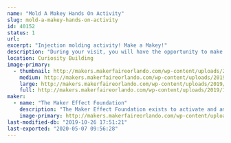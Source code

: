 ```yaml
---
name: "Mold A Makey Hands On Activity"
slug: mold-a-makey-hands-on-activity
id: 40152
status: 1
url: 
excerpt: "Injection molding activity! Make a Makey!"
description: "During your visit, you will have the opportunity to make a plastic molded Makey Robot.  This workshop will show you the steps required to make a Makey using a plastic molding process.  This opportunity will have a small cost associated to cover the cost of the material along with helping to support  Gra-V Robotics.  We are a high school robotics team that functions in Orange County and the money raised will help cover the cost of registration, travel, and parts/materials."
location: Curiosity Building
image-primary:
  - thumbnail: http://makers.makerfaireorlando.com/wp-content/uploads/2019/10/makey1-150x150.jpg
    medium: http://makers.makerfaireorlando.com/wp-content/uploads/2019/10/makey1-300x225.jpg
    large: http://makers.makerfaireorlando.com/wp-content/uploads/2019/10/makey1.jpg
    full: http://makers.makerfaireorlando.com/wp-content/uploads/2019/10/makey1.jpg
maker:
  - name: "The Maker Effect Foundation"
    description: "The Maker Effect Foundation exists to activate and amplify the efforts of makers as they learn, build and work together in their communities. Our efforts include research, publication, community organization, event production, and startup advisement. The foundation’s community organization and startup efforts are focused on Central Florida, however our research and publication efforts are not limited in scope. The Maker Effect Foundation is a 501(c)(3) public charity. "
    image-primary: http://makers.makerfaireorlando.com/wp-content/uploads/2015/09/candy_making_buttons_at_makerfx-1024x1024.jpg
last-modified-db: "2019-10-26 17:51:21"
last-exported: "2020-05-07 09:56:28"
---
```

